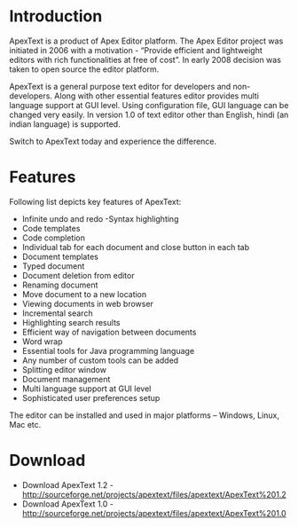 # Introduction
ApexText is a product of Apex Editor platform. The Apex Editor project was initiated in 2006 with a motivation - “Provide efficient and lightweight editors with rich functionalities at free of cost”. In early 2008 decision was taken to open source the editor platform.

ApexText is a general purpose text editor for developers and non-developers. Along with other essential features editor provides multi language support at GUI level. Using configuration file, GUI language can be changed very easily. In version 1.0 of text editor other than English, hindi (an indian language) is supported.

Switch to ApexText today and experience the difference.

# Features
Following list depicts key features of ApexText:

- Infinite undo and redo
-Syntax highlighting
- Code templates
- Code completion
- Individual tab for each document and close button in each tab
- Document templates
- Typed document
- Document deletion from editor
- Renaming document
- Move document to a new location
- Viewing documents in web browser
- Incremental search
- Highlighting search results
- Efficient way of navigation between documents
- Word wrap
- Essential tools for Java programming language
- Any number of custom tools can be added
- Splitting editor window
- Document management
- Multi language support at GUI level
- Sophisticated user preferences setup

The editor can be installed and used in major platforms – Windows, Linux, Mac etc.

# Download
- Download ApexText 1.2 - http://sourceforge.net/projects/apextext/files/apextext/ApexText%201.2
- Download ApexText 1.0 - http://sourceforge.net/projects/apextext/files/apextext/ApexText%201.0

